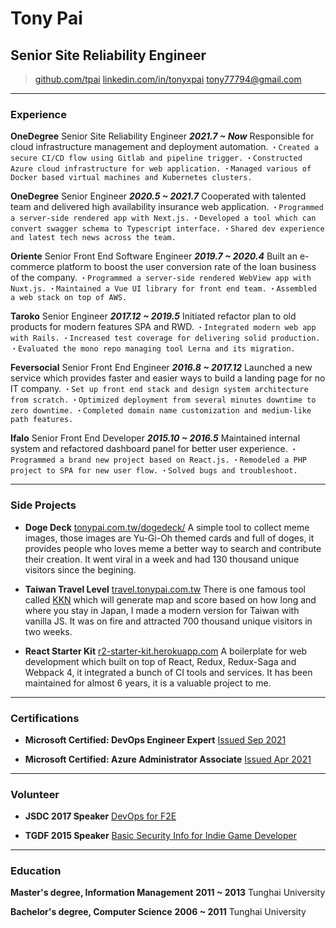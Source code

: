# Tony Pai
## Senior Site Reliability Engineer

> [github.com/tpai](https://github.com/tpai)
> [linkedin.com/in/tonyxpai](https://www.linkedin.com/in/tonyxpai/)
> [tony77794@gmail.com](mailto:tony77794@gmail.com)

------

### Experience

**OneDegree** Senior Site Reliability Engineer __*2021.7 ~ Now*__
    Responsible for cloud infrastructure management and deployment automation.
    `・Created a secure CI/CD flow using Gitlab and pipeline trigger.`
    `・Constructed Azure cloud infrastructure for web application.`
    `・Managed various of Docker based virtual machines and Kubernetes clusters.`

**OneDegree** Senior Engineer __*2020.5 ~ 2021.7*__
    Cooperated with talented team and delivered high availability insurance web application.
    `・Programmed a server-side rendered app with Next.js.`
    `・Developed a tool which can convert swagger schema to Typescript interface.`
    `・Shared dev experience and latest tech news across the team.`

**Oriente** Senior Front End Software Engineer  __*2019.7 ~ 2020.4*__
    Built an e-commerce platform to boost the user conversion rate of the loan business of the company.
    `・Programmed a server-side rendered WebView app with Nuxt.js.`
    `・Maintained a Vue UI library for front end team.`
    `・Assembled a web stack on top of AWS.`

**Taroko** Senior Engineer  __*2017.12 ~ 2019.5*__
    Initiated refactor plan to old products for modern features SPA and RWD.
    `・Integrated modern web app with Rails.`
    `・Increased test coverage for delivering solid production.`
    `・Evaluated the mono repo managing tool Lerna and its migration.`

**Feversocial** Senior Front End Engineer  __*2016.8 ~ 2017.12*__
    Launched a new service which provides faster and easier ways to build a landing page for no IT company.
    `・Set up front end stack and design system architecture from scratch.`
    `・Optimized deployment from several minutes downtime to zero downtime.`
    `・Completed domain name customization and medium-like path features.`

**Ifalo** Senior Front End Developer  __*2015.10 ~ 2016.5*__
    Maintained internal system and refactored dashboard panel for better user experience.
    `・Programmed a brand new project based on React.js.`
    `・Remodeled a PHP project to SPA for new user flow.`
    `・Solved bugs and troubleshoot.`

------

### Side Projects

* **Doge Deck**
    [tonypai.com.tw/dogedeck/](https://tonypai.com.tw/dogedeck/)
    A simple tool to collect meme images, those images are Yu-Gi-Oh themed cards and full of doges, it provides people who loves meme a better way to search and contribute their creation. It went viral in a week and had 130 thousand unique visitors since the begining.

* **Taiwan Travel Level**
    [travel.tonypai.com.tw](https://travel.tonypai.com.tw)
    There is one famous tool called [KKN](https://uub.jp/kkn/) which will generate map and score based on how long and where you stay in Japan, I made a modern version for Taiwan with vanilla JS. It was on fire and attracted 700 thousand unique visitors in two weeks.

* **React Starter Kit**
    [r2-starter-kit.herokuapp.com](https://r2-starter-kit.herokuapp.com/)
    A boilerplate for web development which built on top of React, Redux, Redux-Saga and Webpack 4, it integrated a bunch of CI tools and services. It has been maintained for almost 6 years, it is a valuable project to me.

------

### Certifications

* **Microsoft Certified: DevOps Engineer Expert**
    [Issued Sep 2021](https://slides.com/tonypai/tgdf2015-unityapksecurity)

* **Microsoft Certified: Azure Administrator Associate**
    [Issued Apr 2021](https://www.credly.com/badges/ce138560-e716-4a04-a9e3-f7dba60e0365)

------

### Volunteer

* **JSDC 2017 Speaker**
    [DevOps for F2E](https://slides.com/tonypai/devops-for-f2e)

* **TGDF 2015 Speaker**
    [Basic Security Info for Indie Game Developer](https://slides.com/tonypai/tgdf2015-unityapksecurity)

------

### Education

**Master's degree, Information Management** __2011 ~ 2013__
    Tunghai University

**Bachelor's degree, Computer Science** __2006 ~ 2011__
    Tunghai University
